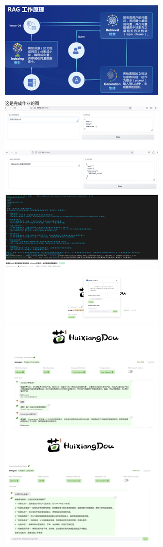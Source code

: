 


<div align="center">

![overview](./imgs/RAG_overview.png)

</div>

这是完成作业的图
![alt](./imgs/cour3_1.png)
![alt](./imgs/cour3_2.png)
![alt](./imgs/cour3_3.png)
![alt](./imgs/cour3_4.png)
![alt](./imgs/cour3_5.png)
![alt](./imgs/cour3_6.png)
